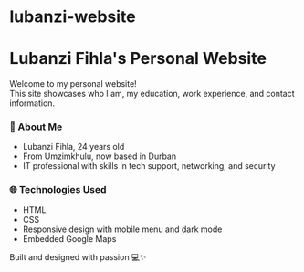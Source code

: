 # lubanzi-website
# Lubanzi Fihla's Personal Website

Welcome to my personal website!  
This site showcases who I am, my education, work experience, and contact information.

### 📌 About Me
- Lubanzi Fihla, 24 years old
- From Umzimkhulu, now based in Durban
- IT professional with skills in tech support, networking, and security

### 🌐 Technologies Used
- HTML
- CSS
- Responsive design with mobile menu and dark mode
- Embedded Google Maps

Built and designed with passion 💻✨
